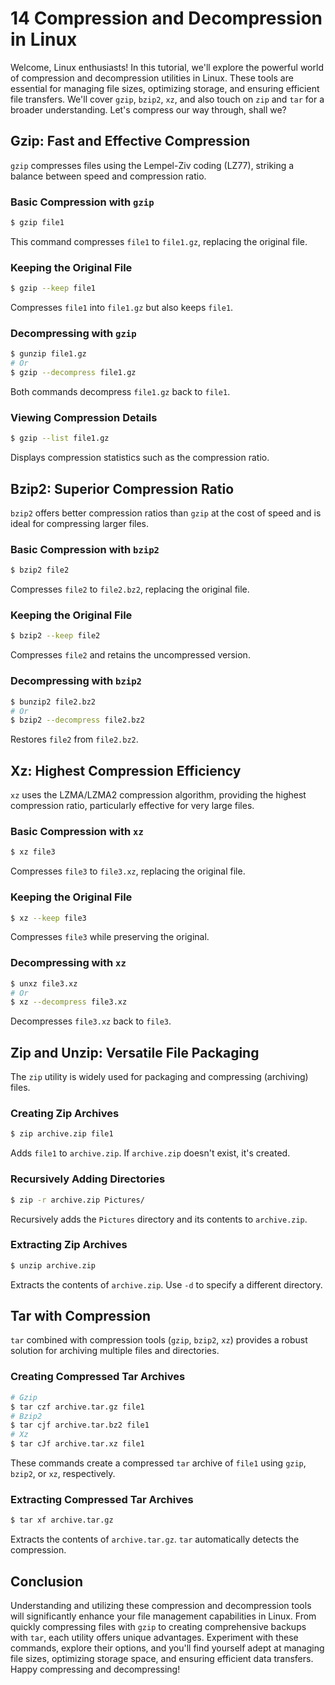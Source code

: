 # 14 Compression and Decompression in Linux

Welcome, Linux enthusiasts! In this tutorial, we'll explore the powerful world of compression and decompression utilities in Linux. These tools are essential for managing file sizes, optimizing storage, and ensuring efficient file transfers. We'll cover `gzip`, `bzip2`, `xz`, and also touch on `zip` and `tar` for a broader understanding. Let's compress our way through, shall we?

## Gzip: Fast and Effective Compression

`gzip` compresses files using the Lempel-Ziv coding (LZ77), striking a balance between speed and compression ratio.

### Basic Compression with `gzip`

```bash
$ gzip file1
```
This command compresses `file1` to `file1.gz`, replacing the original file.

### Keeping the Original File

```bash
$ gzip --keep file1
```
Compresses `file1` into `file1.gz` but also keeps `file1`.

### Decompressing with `gzip`

```bash
$ gunzip file1.gz
# Or
$ gzip --decompress file1.gz
```
Both commands decompress `file1.gz` back to `file1`.

### Viewing Compression Details

```bash
$ gzip --list file1.gz
```
Displays compression statistics such as the compression ratio.

## Bzip2: Superior Compression Ratio

`bzip2` offers better compression ratios than `gzip` at the cost of speed and is ideal for compressing larger files.

### Basic Compression with `bzip2`

```bash
$ bzip2 file2
```
Compresses `file2` to `file2.bz2`, replacing the original file.

### Keeping the Original File

```bash
$ bzip2 --keep file2
```
Compresses `file2` and retains the uncompressed version.

### Decompressing with `bzip2`

```bash
$ bunzip2 file2.bz2
# Or
$ bzip2 --decompress file2.bz2
```
Restores `file2` from `file2.bz2`.

## Xz: Highest Compression Efficiency

`xz` uses the LZMA/LZMA2 compression algorithm, providing the highest compression ratio, particularly effective for very large files.

### Basic Compression with `xz`

```bash
$ xz file3
```
Compresses `file3` to `file3.xz`, replacing the original file.

### Keeping the Original File

```bash
$ xz --keep file3
```
Compresses `file3` while preserving the original.

### Decompressing with `xz`

```bash
$ unxz file3.xz
# Or
$ xz --decompress file3.xz
```
Decompresses `file3.xz` back to `file3`.

## Zip and Unzip: Versatile File Packaging

The `zip` utility is widely used for packaging and compressing (archiving) files.

### Creating Zip Archives

```bash
$ zip archive.zip file1
```
Adds `file1` to `archive.zip`. If `archive.zip` doesn't exist, it's created.

### Recursively Adding Directories

```bash
$ zip -r archive.zip Pictures/
```
Recursively adds the `Pictures` directory and its contents to `archive.zip`.

### Extracting Zip Archives

```bash
$ unzip archive.zip
```
Extracts the contents of `archive.zip`. Use `-d` to specify a different directory.

## Tar with Compression

`tar` combined with compression tools (`gzip`, `bzip2`, `xz`) provides a robust solution for archiving multiple files and directories.

### Creating Compressed Tar Archives

```bash
# Gzip
$ tar czf archive.tar.gz file1
# Bzip2
$ tar cjf archive.tar.bz2 file1
# Xz
$ tar cJf archive.tar.xz file1
```
These commands create a compressed `tar` archive of `file1` using `gzip`, `bzip2`, or `xz`, respectively.

### Extracting Compressed Tar Archives

```bash
$ tar xf archive.tar.gz
```
Extracts the contents of `archive.tar.gz`. `tar` automatically detects the compression.

## Conclusion

Understanding and utilizing these compression and decompression tools will significantly enhance your file management capabilities in Linux. From quickly compressing files with `gzip` to creating comprehensive backups with `tar`, each utility offers unique advantages. Experiment with these commands, explore their options, and you'll find yourself adept at managing file sizes, optimizing storage space, and ensuring efficient data transfers. Happy compressing and decompressing!